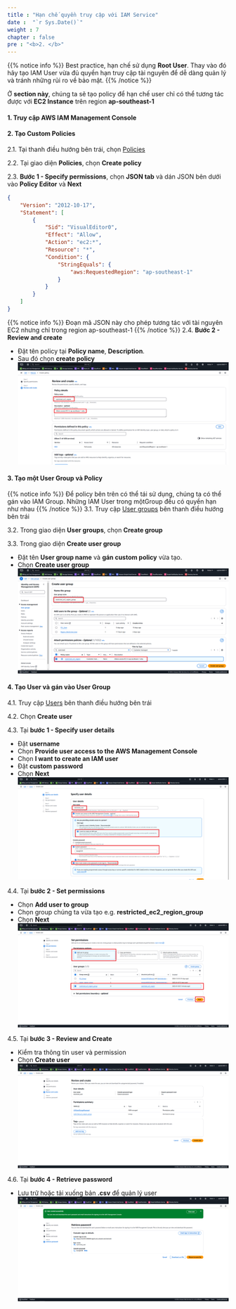 ```yaml
---
title : "Hạn chế quyền truy cập với IAM Service"
date :  "`r Sys.Date()`" 
weight : 7 
chapter : false
pre : "<b>2. </b>"
---
```



{{% notice info %}}
Best practice, hạn chế sử dụng **Root User**.
Thay vào đó hãy tạo IAM User vừa đủ quyền hạn truy cập tài nguyên để dễ dàng quản lý và tránh những rủi ro về bảo mật.
{{% /notice %}}

Ở **section này**,
chúng ta sẽ tạo policy để hạn chế user chỉ có thể tương tác được với **EC2 Instance** trên region **ap-southeast-1**

#### 1. Truy cập AWS IAM Management Console
#### 2. Tạo Custom Policies
2.1. Tại thanh điều hướng bên trái, chọn [Policies](https://us-east-1.console.aws.amazon.com/iam/home?region=ap-southeast-1#/policies)

2.2. Tại giao diện **Policies**, chọn **Create policy**

2.3. **Bước 1 - Specify permissions**, chọn **JSON tab** và dán JSON bên dưới vào **Policy Editor** và **Next**
```json
{
    "Version": "2012-10-17",
    "Statement": [
        {
            "Sid": "VisualEditor0",
            "Effect": "Allow",
            "Action": "ec2:*",
            "Resource": "*",
            "Condition": {
                "StringEquals": {
                    "aws:RequestedRegion": "ap-southeast-1"
                }
            }
        }
    ]
}
```
{{% notice info %}}
Đoạn mã JSON này cho phép tương tác với tài nguyên EC2 nhưng chỉ trong region ap-southeast-1
{{% /notice %}}
2.4. **Bước 2 - Review and create**
- Đặt tên policy tại **Policy name**, **Description**.
- Sau đó chọn **create policy**
![review-and-create](restricted-policy-1.png)


#### 3. Tạo một User Group và Policy
{{% notice info %}}
Để policy bên trên có thể tái sử dụng, chúng ta có thể gán vào IAM Group. Những IAM User trong mộtGroup đều có quyền hạn như nhau 
{{% /notice %}}
3.1. Truy cập [User groups](https://us-east-1.console.aws.amazon.com/iam/home?region=ap-southeast-1#/groups) bên thanh điều hướng bên trái

3.2. Trong giao diện **User groups**, chọn **Create group**

3.3. Trong giao diện **Create user group**
- Đặt tên **User group name** và **gán custom policy** vừa tạo.
- Chọn **Create user group**
![create-user-group](image-1.png)

#### 4. Tạo User và gán vào User Group
4.1. Truy cập [Users](https://us-east-1.console.aws.amazon.com/iam/home?region=ap-southeast-1#/users) bên thanh điều hướng bên trái

4.2. Chọn **Create user**

4.3. Tại **bước 1 - Specify user details**
- Đặt **username**
- Chọn **Provide user access to the AWS Management Console**
- Chọn **I want to create an IAM user**
- Đặt **custom password**
- Chọn **Next**
![specify-user-detail](image-3.png)

4.4. Tại **bước 2 - Set permissions**
- Chọn **Add user to group**
- Chọn group chúng ta vừa tạo e.g. **restricted_ec2_region_group**
- Chọn **Next**
![set-permission](image-2.png)

4.5. Tại **bước 3 - Review and Create**
- Kiểm tra thông tin user và permission
- Chọn **Create user**
![review](image-4.png)

4.6. Tại **bước 4 - Retrieve password**
- Lưu trữ hoặc tải xuống bản **.csv** để quản lý user
![retrieve-pwd](image-5.png)

